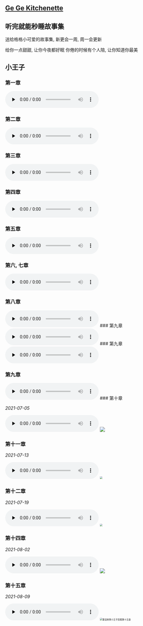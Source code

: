 ## [Ge Ge Kitchenette](./index.html)

## 听完就能秒睡故事集

送给格格小可爱的故事集, 新更会一周, 周一会更新

给你一点甜甜, 让你今夜都好眠
你倦的时候有个人陪, 让你知道你最美

## 小王子

### 第一章

<audio id="audio" controls="" preload="none">
      <source id="mp3" src="./static/听完就能秒睡故事集 小王子 第一章.m4a">
</audio>

### 第二章

<audio id="audio" controls="" preload="none">
      <source id="mp3" src="./static/听完就能秒睡故事集 小王子 第二章.m4a">
</audio>

### 第三章

<audio id="audio" controls="" preload="none">
      <source id="mp3" src="./static/听完就能秒睡故事集 小王子 第三章.m4a">
</audio>

### 第四章

<audio id="audio" controls="" preload="none">
      <source id="mp3" src="./static/听完就能秒睡故事集 小王子 第四章.m4a">
</audio>

### 第五章

<audio id="audio" controls="" preload="none">
      <source id="mp3" src="./static/听完就能秒睡故事集 小王子 第五章.m4a">
</audio>

### 第六, 七章

<audio id="audio" controls="" preload="none">
      <source id="mp3" src="./static/听完就能秒睡故事集 小王子 第六，七章.m4a">
</audio>

### 第八章

<audio id="audio" controls="" preload="none">
      <source id="mp3" src="./static/听完就能秒睡故事集 小王子第八章.mp3">
</audio>
### 第九章

<audio id="audio" controls="" preload="none">
      <source id="mp3" src="./static/听完就能秒睡故事集 小王子第九章.mp3">
</audio>
### 第九章

<audio id="audio" controls="" preload="none">
      <source id="mp3" src="./static/听完就能秒睡故事集 小王子第九章.mp3">
</audio>

### 第九章

<audio id="audio" controls="" preload="none">
      <source id="mp3" src="./static/听完就能秒睡故事集 小王子第九章.mp3">
</audio>
### 第十章

*2021-07-05*

<audio id="audio" controls="" preload="none">
      <source id="mp3" src="https://375432636.github.io/myblog.github.io/%E5%B0%8F%E7%8E%8B%E5%AD%90/%E5%90%AC%E5%AE%8C%E5%B0%B1%E8%83%BD%E7%A7%92%E7%9D%A1%E6%95%85%E4%BA%8B%E9%9B%86%20%E5%B0%8F%E7%8E%8B%E5%AD%90%E7%AC%AC%E5%8D%81%E7%AB%A0.mp3">
</audio>

<img src="https://375432636.github.io/myblog.github.io/%E5%B0%8F%E7%8E%8B%E5%AD%90/C10-1.jpg" style="zoom:100%;" />

### 第十一章

*2021-07-13*

<audio id="audio" controls="" preload="none">
      <source id="mp3" src="https://375432636.github.io/myblog.github.io/%E5%B0%8F%E7%8E%8B%E5%AD%90/%E5%90%AC%E5%AE%8C%E5%B0%B1%E8%83%BD%E7%A7%92%E7%9D%A1%E6%95%85%E4%BA%8B%E9%9B%86%20%E5%B0%8F%E7%8E%8B%E5%AD%90%E7%AC%AC%E5%8D%81%E4%B8%80%E7%AB%A0.mp3">
</audio>
<img src="https://375432636.github.io/myblog.github.io/%E5%B0%8F%E7%8E%8B%E5%AD%90/c11-1.jpg" style="zoom:50%;" />

### 第十二章

*2021-07-19*

<audio id="audio" controls="" preload="none">
      <source id="mp3" src="https://375432636.github.io/myblog.github.io/%E5%B0%8F%E7%8E%8B%E5%AD%90/听完就能秒睡故事集 小王子第十二章.mp3">
</audio>
<img src="https://375432636.github.io/myblog.github.io/%E5%B0%8F%E7%8E%8B%E5%AD%90/C12-1.jpg" style="zoom:50%;" />

### 第十四章

*2021-08-02*

<audio id="audio" controls="" preload="none">
      <source id="mp3" src="https://375432636.github.io/myblog.github.io/%E5%B0%8F%E7%8E%8B%E5%AD%90/听完就能秒睡故事集 小王子第十四章.mp3">
</audio>
<img src="https://375432636.github.io/myblog.github.io/%E5%B0%8F%E7%8E%8B%E5%AD%90/C14-1.jpg" style="zoom:100%;" />

### 第十五章

*2021-08-09*

<audio id="audio" controls="" preload="none">
      <source id="mp3" src="https://375432636.github.io/myblog.github.io/%E5%B0%8F%E7%8E%8B%E5%AD%90/听完就能秒睡故事集 小王子第十五章.mp3">
</audio>

<img src="https://www.ppzuowen.com/uploads/allimg/130811/1552296037-0.jpg" alt="童话故事小王子连载第十五章" style="zoom:50%;" />
